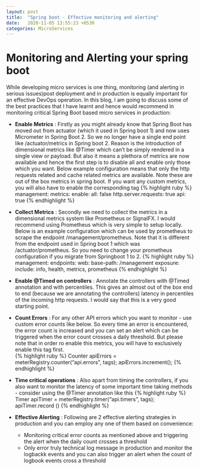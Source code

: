 ```yaml
---
layout: post
title:  "Spring boot - Effective monitoring and alerting"
date:   2020-11-05 13:55:23 +0530
categories: MicroServices
---
```


# Monitoring and Alerting your spring boot

While developing micro services is one thing, monitoring (and alerting in serious issues)post deployment and in production is equally important for an effective DevOps operation. In this blog, I am going to discuss some of the best practices that I have learnt and hence would recommend in monitoring critical Spring Boot based micro services in production:
  
  - **Enable Metrics** : Firstly as you might already know that Spring Boot has moved out from actuator (which it used in Spring boot 1) and now uses Micrometer in Spring Boot 2. So we no longer have a single end point like /actuator/metrics in Spring boot 2. Reason is the introduction of dimensional metrics like @Timer which can’t be simply rendered in a single view or payload. But also it means a plethora of metrics are now available and hence the first step is to disable all and enable only those which you want. Below example configuration means that only the http requests related and cache related metrics are available. Note these are out of the box metrics in spring boot. If you want any custom metrics, you will also have to enable the corresponding tag
{% highlight ruby %}
management:
  metrics:
    enable:
      all: false
      http.server.requests: true
      api: true
{% endhighlight %}
- **Collect Metrics** : Secondly we need to collect the metrics in a dimensional metrics system like Prometheus or SignalFX. I would recommend using Prometheus which is very simple to setup locally. Below is an example configuration which can be used by prometheus to scrape the endpoint /management/prometheus. Note that it is different from the endpoint used in Spring boot 1 which was /actuator/prometheus. So you need to change your prometheus configuration if you migrate from Springboot 1 to 2.
{% highlight ruby %}
management:
  endpoints:
    web:
      base-path: /management
      exposure:
        include: info, health, metrics, prometheus
{% endhighlight %}    
- **Enable @Timed on controllers** : Annotate the controllers with @Timed annotation and with percentiles. This gives an almost out of the box end to end (because we are annotating the controllers) latency in percentiles of the incoming http requests. I would say that this is a very good starting point.

- **Count Errors** : For any other API errors which you want to monitor - use custom error counts like below. So every time an error is encountered, the error count is increased and you can set an alert which can be triggered when the error count crosses a daily threshold. But please note that in order ro enable this metrics, you will have to exclusively enable this tag first.      
{% highlight ruby %}
Counter apiErrors = meterRegistry.counter(“api.errors", tags);
apiErrors.increment();
{% endhighlight %}  
- **Time critical operations** : Also apart from timing the controllers, if you also want to monitor the latency of some important time taking methods - consider using the @Timer annotation like this
{% highlight ruby %}
Timer apiTimer = meterRegistry.timer(“api.timers”, tags);
apiTimer.record ()
{% endhighlight %}  

- **Effective Alerting** : Following are 2 effective alerting strategies in production and you can employ any one of them based on convenience:
  - Monitoring critical error counts as mentioned above and triggering the alert when the daily count crosses a threshold
  - Only error truly technical log message in production and monitor the logbackk events and you can also trigger an alert when the count of logbook events cross a threshold
